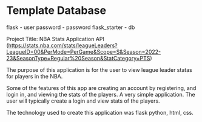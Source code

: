 Template Database
=================
flask - user
password - password
flask_starter - db

Project Title: NBA Stats Application  API (https://stats.nba.com/stats/leagueLeaders?LeagueID=00&PerMode=PerGame&Scope=S&Season=2022-23&SeasonType=Regular%20Season&StatCategory=PTS)

The purpose of this application is for the user to view league leader statas for players in the NBA.

Some of the features of this app are creating an account by registering, and login in, and viewing the stats of the players. A very simple application. The user will typically create a login and view stats of the players. 

The technology used to create this application was flask python, html, css. 